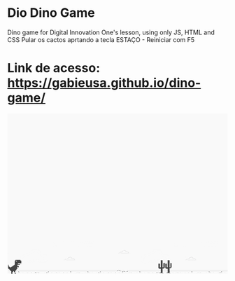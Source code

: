 # Dio Dino Game 
Dino game for Digital Innovation One's lesson, using only JS, HTML and CSS
Pular os cactos aprtando a tecla ESTAÇO - Reiniciar com F5
# Link de acesso: https://gabieusa.github.io/dino-game/

![screenshot](example.png?raw=true "screenshot")





